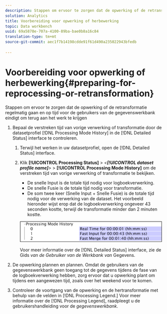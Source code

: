 ```yaml
---
description: Stappen om ervoor te zorgen dat de opwerking of de retransformatie regelmatig gaan en op tijd voor de gebruikers van de gegevenswerkbank eindigt om terug aan het werk te krijgen
solution: Analytics
title: Voorbereiding voor opwerking of herbewerking
topic: Data workbench
uuid: 69a5878e-707a-4100-89ba-bae0b8a16c84
translation-type: tm+mt
source-git-commit: aec1f7b14198cdde91f61d490a235022943bfedb

---
```



# Voorbereiding voor opwerking of herbewerking{#preparing-for-reprocessing-or-retransformation}

Stappen om ervoor te zorgen dat de opwerking of de retransformatie regelmatig gaan en op tijd voor de gebruikers van de gegevenswerkbank eindigt om terug aan het werk te krijgen

1. Bepaal de verstreken tijd van vorige verwerking of transformatie door de datasetprofiel [!DNL Processing Mode History] in de [!DNL Detailed Status] interface te controleren.

   1. Terwijl het werken in uw datasetprofiel, open de [!DNL Detailed Status] interface.
   1. Klik **[!UICONTROL Processing Status]** > *&lt;**[!UICONTROL dataset profile name]**>* > **[!UICONTROL Processing Mode History]** om de verstreken tijd van vorige verwerking of transformatie te bekijken.

      * De snelle Input is de totale tijd nodig voor logboekverwerking.
      * De snelle Fusie is de totale tijd nodig voor transformatie.
      * De som twee keer (Snelle Input + Snelle Fusie) is de totale tijd nodig voor de verwerking van de dataset.
      Het voorbeeld hieronder wijst erop dat de logboekverwerking ongeveer 43 seconden kostte, terwijl de transformatie minder dan 2 minuten kostte.

      ![](assets/vis_DetailedStatus_ProcessingModeHistory.png)

      Voor meer informatie over de [!DNL Detailed Status] interface, zie de Gids *van de Gebruiker van de Werkbank van* Gegevens.


1. De opwerking plannen en plannen. Omdat de gebruikers van de gegevenswerkbank geen toegang tot de gegevens tijdens de fase van de logboekverwerking hebben, zorg ervoor dat u opwerking plant om tijdens een aangewezen tijd, zoals over het weekend voor te komen.
1. Controleer de voortgang van de opwerking en de hertransformatie met behulp van de velden in [!DNL Processing Legend.] Voor meer informatie over de [!DNL Processing Legend], raadpleegt u de gebruikershandleiding voor de *gegevenswerkbank*.
